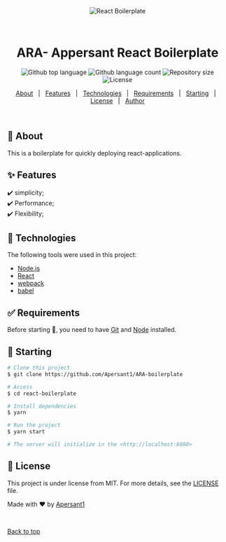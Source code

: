 <div align="center" id="top"> 
  <img src="./.github/app.gif" alt="React Boilerplate" />

&#xa0;

  <!-- <a href="https://reactboilerplate.netlify.app">Demo</a> -->
</div>

<h1 align="center">ARA- Appersant React Boilerplate</h1>

<p align="center">
  <img alt="Github top language" src="https://img.shields.io/github/languages/top/Apersant1/ARA-boilerplate|?color=56BEB8">

  <img alt="Github language count" src="https://img.shields.io/github/languages/count/Apersant1/ARA-boilerplate?color=56BEB8">

  <img alt="Repository size" src="https://img.shields.io/github/repo-size/Apersant1/ARA-boilerplate?color=56BEB8">

  <img alt="License" src="https://img.shields.io/github/license/Apersant1/ARA-boilerplate?color=56BEB8">

  <!-- <img alt="Github issues" src="https://img.shields.io/github/issues/Apersant1/ARA-boilerplate?color=56BEB8" /> -->

  <!-- <img alt="Github forks" src="https://img.shields.io/github/forks/Apersant1/ARA-boilerplate?color=56BEB8" /> -->

  <!-- <img alt="Github stars" src="https://img.shields.io/github/stars/Apersant1/ARA-boilerplate?color=56BEB8" /> -->
</p>

<!-- Status -->

<!-- <h4 align="center">
	🚧  ARA- Appersant React Boilerplate 🚀 Under construction...  🚧
</h4>

<hr> -->

<p align="center">
  <a href="#dart-about">About</a> &#xa0; | &#xa0; 
  <a href="#sparkles-features">Features</a> &#xa0; | &#xa0;
  <a href="#rocket-technologies">Technologies</a> &#xa0; | &#xa0;
  <a href="#white_check_mark-requirements">Requirements</a> &#xa0; | &#xa0;
  <a href="#checkered_flag-starting">Starting</a> &#xa0; | &#xa0;
  <a href="#memo-license">License</a> &#xa0; | &#xa0;
  <a href="https://github.com/Apersant1" target="_blank">Author</a>
</p>

<br>

## :dart: About

This is a boilerplate for quickly deploying react-applications.
## :sparkles: Features

:heavy_check_mark: simplicity;\
:heavy_check_mark: Performance;\
:heavy_check_mark: Flexibility;

## :rocket: Technologies

The following tools were used in this project:
- [Node.js](https://nodejs.org/en/)
- [React](https://pt-br.reactjs.org/)
- [webpack](https://webpack.js.org/)
- [babel](https://babeljs.io/)

## :white_check_mark: Requirements

Before starting :checkered_flag:, you need to have [Git](https://git-scm.com) and [Node](https://nodejs.org/en/) installed.

## :checkered_flag: Starting

```bash
# Clone this project
$ git clone https://github.com/Apersant1/ARA-boilerplate

# Access
$ cd react-boilerplate

# Install dependencies
$ yarn

# Run the project
$ yarn start

# The server will initialize in the <http://localhost:8080>
```

## :memo: License

This project is under license from MIT. For more details, see the [LICENSE](LICENSE.md) file.

Made with :heart: by <a href="https://github.com/Apersant1" target="_blank">Apersant1</a>

&#xa0;

<a href="#top">Back to top</a>
